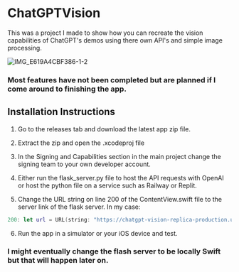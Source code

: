 # ChatGPTVision

This was a project I made to show how you can recreate the vision capabilities of ChatGPT's demos using there own API's and simple image processing.

![IMG_E619A4CBF386-1-2](https://github.com/user-attachments/assets/97271651-bda8-466a-8d15-e875061120e9)

### Most features have not been completed but are planned if I come around to finishing the app.

## Installation Instructions
1. Go to the releases tab and download the latest app zip file.
2. Extract the zip and open the .xcodeproj file
3. In the Signing and Capabilities section in the main project change the signing team to your own developer account.

4. Either run the flask_server.py file to host the API requests with OpenAI or host the python file on a service such as Railway or Replit.
5. Change the URL string on line 200 of the ContentView.swift file to the server link of the flask server. In my case:
```swift
200: let url = URL(string: "https://chatgpt-vision-replica-production.up.railway.app/process")!
```
6. Run the app in a simulator or your iOS device and test.

### I might eventually change the flash server to be locally Swift but that will happen later on.

